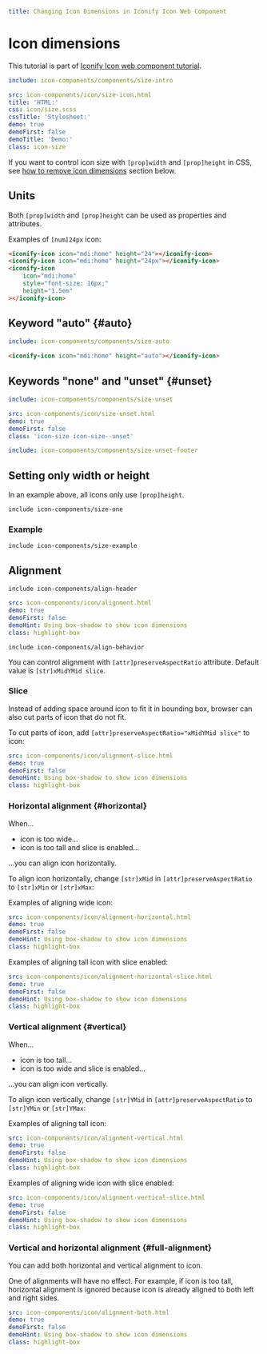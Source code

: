 ```yaml
title: Changing Icon Dimensions in Iconify Icon Web Component
```

# Icon dimensions

This tutorial is part of [Iconify Icon web component tutorial](./index.md).

```yaml
include: icon-components/components/size-intro
```

```yaml
src: icon-components/icon/size-icon.html
title: 'HTML:'
css: icon/size.scss
cssTitle: 'Stylesheet:'
demo: true
demoFirst: false
demoTitle: 'Demo:'
class: icon-size
```

If you want to control icon size with `[prop]width` and `[prop]height` in CSS, see [how to remove icon dimensions](#unset) section below.

## Units

Both `[prop]width` and `[prop]height` can be used as properties and attributes.

Examples of `[num]24px` icon:

```html
<iconify-icon icon="mdi:home" height="24"></iconify-icon>
<iconify-icon icon="mdi:home" height="24px"></iconify-icon>
<iconify-icon
	icon="mdi:home"
	style="font-size: 16px;"
	height="1.5em"
></iconify-icon>
```

## Keyword "auto" {#auto}

```yaml
include: icon-components/components/size-auto
```

```html
<iconify-icon icon="mdi:home" height="auto"></iconify-icon>
```

## Keywords "none" and "unset" {#unset}

```yaml
include: icon-components/components/size-unset
```

```yaml
src: icon-components/icon/size-unset.html
demo: true
demoFirst: false
class: 'icon-size icon-size--unset'
```

```yaml
include: icon-components/components/size-unset-footer
```

## Setting only width or height

In an example above, all icons only use `[prop]height`.

`include icon-components/size-one`

### Example

`include icon-components/size-example`

## Alignment

`include icon-components/align-header`

```yaml
src: icon-components/icon/alignment.html
demo: true
demoFirst: false
demoHint: Using box-shadow to show icon dimensions
class: highlight-box
```

`include icon-components/align-behavior`

You can control alignment with `[attr]preserveAspectRatio` attribute. Default value is `[str]xMidYMid slice`.

### Slice

Instead of adding space around icon to fit it in bounding box, browser can also cut parts of icon that do not fit.

To cut parts of icon, add `[attr]preserveAspectRatio="xMidYMid slice"` to icon:

```yaml
src: icon-components/icon/alignment-slice.html
demo: true
demoFirst: false
demoHint: Using box-shadow to show icon dimensions
class: highlight-box
```

### Horizontal alignment {#horizontal}

When...

- icon is too wide...
- icon is too tall and slice is enabled...

...you can align icon horizontally.

To align icon horizontally, change `[str]xMid` in `[attr]preserveAspectRatio` to `[str]xMin` or `[str]xMax`:

Examples of aligning wide icon:

```yaml
src: icon-components/icon/alignment-horizontal.html
demo: true
demoFirst: false
demoHint: Using box-shadow to show icon dimensions
class: highlight-box
```

Examples of aligning tall icon with slice enabled:

```yaml
src: icon-components/icon/alignment-horizontal-slice.html
demo: true
demoFirst: false
demoHint: Using box-shadow to show icon dimensions
class: highlight-box
```

### Vertical alignment {#vertical}

When...

- icon is too tall...
- icon is too wide and slice is enabled...

...you can align icon vertically.

To align icon vertically, change `[str]YMid` in `[attr]preserveAspectRatio` to `[str]YMin` or `[str]YMax`:

Examples of aligning tall icon:

```yaml
src: icon-components/icon/alignment-vertical.html
demo: true
demoFirst: false
demoHint: Using box-shadow to show icon dimensions
class: highlight-box
```

Examples of aligning wide icon with slice enabled:

```yaml
src: icon-components/icon/alignment-vertical-slice.html
demo: true
demoFirst: false
demoHint: Using box-shadow to show icon dimensions
class: highlight-box
```

### Vertical and horizontal alignment {#full-alignment}

You can add both horizontal and vertical alignment to icon.

One of alignments will have no effect. For example, if icon is too tall, horizontal alignment is ignored because icon is already aligned to both left and right sides.

```yaml
src: icon-components/icon/alignment-both.html
demo: true
demoFirst: false
demoHint: Using box-shadow to show icon dimensions
class: highlight-box
```
